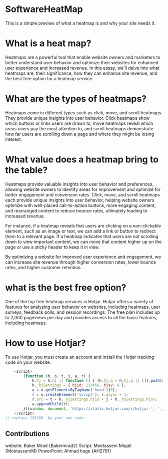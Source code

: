 # SoftwareHeatMap
 This is a simple preview of what a heatmap is and why your site needs it.

# What is a heat map?
 Heatmaps are a powerful tool that enable website owners and marketers to better understand user behavior and optimize their websites for enhanced user experience and increased revenue. In this essay, we'll delve into what heatmaps are, their significance, how they can enhance site revenue, and the best free option for a heatmap service.

# What are the types of heatmaps?
 Heatmaps come in different types such as click, move, and scroll heatmaps. They provide unique insights into user behavior. Click heatmaps show which buttons or links users are drawn to, move heatmaps reveal which areas users pay the most attention to, and scroll heatmaps demonstrate how far users are scrolling down a page and where they might be losing interest.

# What value does a heatmap bring to the table?
Heatmaps provide valuable insights into user behavior and preferences, allowing website owners to identify areas for improvement and optimize for better engagement and conversion rates. Click, move, and scroll heatmaps each provide unique insights into user behavior, helping website owners optimize with well-placed call-to-action buttons, more engaging content, and rearranged content to reduce bounce rates, ultimately leading to increased revenue.

For instance, if a heatmap reveals that users are clicking on a non-clickable element, such as an image or text, we can add a link or button to redirect them to a relevant page. If a heatmap indicates that users are not scrolling down to view important content, we can move that content higher up on the page or use a sticky header to keep it in view.

By optimizing a website for improved user experience and engagement, we can increase site revenue through higher conversion rates, lower bounce rates, and higher customer retention.



# what is the best free option?
 One of the top free heatmap services is Hotjar. Hotjar offers a variety of features for analyzing user behavior on websites, including heatmaps, user surveys, feedback polls, and session recordings. The free plan includes up to 2,000 pageviews per day and provides access to all the basic features, including heatmaps.

# How to use Hotjar?

To use Hotjar, you must create an account and install the Hotjar tracking code on your website. 
```JavaScript
    <script>
        (function (h, o, t, j, a, r) {
            h.hj = h.hj || function () { (h.hj.q = h.hj.q || []).push(arguments) };
            h._hjSettings = { hjid: 123456, hjsv: 6 };
            a = o.getElementsByTagName('head')[0];
            r = o.createElement('script'); r.async = 1;
            r.src = t + h._hjSettings.hjid + j + h._hjSettings.hjsv;
            a.appendChild(r);
        })(window, document, 'https://static.hotjar.com/c/hotjar-', '.js?sv=');
    </script>
// replace 123456  by your own code.
```


## Contributions
website: Baker Mrad {Bakermrad2}
Script:  Moetassem Miqati {MoetassemM}
PowerPoint: Ahmad hage {AH2791}